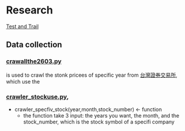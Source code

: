 # Research
[Test and Trail](https://github.com/oscar9335/PJ_TWStonk2603_predictor/blob/576a9728cf50eacce213df8e4304a28d26a60090/%E5%80%8B%E4%BA%BA%E6%9C%9F%E6%9C%AB%E5%B0%88%E9%A1%8C_Final%20Report_F74076213_%E5%90%B3%E5%AE%9A%E6%B4%8B_%E9%95%B7%E6%A6%AE%E8%82%A1%E5%83%B9%E9%A0%90%E6%B8%AC.pdf)

## Data collection
### [crawallthe2603.py](https://github.com/oscar9335/PJ_TWStonk2603_predictor/blob/ea6065036b56eb1c8f8f3a5b6e51cd8b5b11f117/crawallthe2603%20.py) 
is used to crawl the stonk pricees of specific year from [台灣證券交易所](https://www.twse.com.tw/zh/index.html), which use the

 ### [crawler_stockuse.py](https://github.com/oscar9335/PJ_TWStonk2603_predictor/blob/ea6065036b56eb1c8f8f3a5b6e51cd8b5b11f117/crawler_stockuse.py),
  * crawler_specfiv_stock(year,month,stock_number)       <- function
    * the function take 3 input: the years you want, the month, and the stock_number, which is the stock symbol of a specifi company
